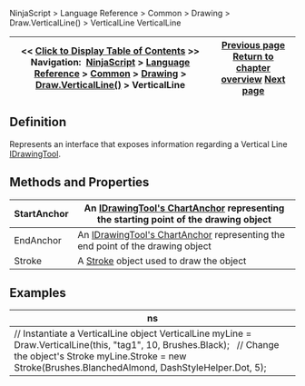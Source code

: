﻿
NinjaScript \> Language Reference \> Common \> Drawing \> Draw.VerticalLine() \> VerticalLine
VerticalLine

| \<\< [Click to Display Table of Contents](verticalline.md) \>\> **Navigation:**     [NinjaScript](ninjascript.md) \> [Language Reference](language_reference_wip.md) \> [Common](common.md) \> [Drawing](drawing.md) \> [Draw.VerticalLine()](draw_verticalline.md) \> VerticalLine | [Previous page](draw_verticalline.md) [Return to chapter overview](draw_verticalline.md) [Next page](brushes.md) |
| --- | --- |

## Definition
Represents an interface that exposes information regarding a Vertical Line [IDrawingTool](idrawingtool.md).
 
## Methods and Properties
| StartAnchor | An [IDrawingTool's ChartAnchor](idrawingtool.htm#chartanchor) representing the starting point of the drawing object |
| --- | --- |
| EndAnchor | An [IDrawingTool's ChartAnchor](idrawingtool.htm#chartanchor) representing the end point of the drawing object |
| Stroke | A [Stroke](stroke_class.md) object used to draw the object |

## 
## 
## Examples
| ns |
| --- |
| // Instantiate a VerticalLine object VerticalLine myLine \= Draw.VerticalLine(this, "tag1", 10, Brushes.Black);    // Change the object's Stroke myLine.Stroke \= new Stroke(Brushes.BlanchedAlmond, DashStyleHelper.Dot, 5); |

